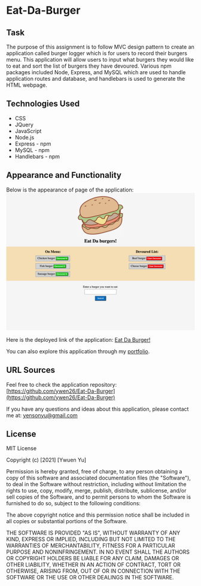 # Eat-Da-Burger

## Task

The purpose of this assignment is to follow MVC design pattern to create an application called burger logger which is for users to record their burgers menu. This application will allow users to input what burgers they would like to eat and sort the list of burgers they have devoured. Various npm packages included Node, Express, and MySQL which are used to handle application routes and database, and handlebars is used to generate the HTML webpage.

## Technologies Used

* CSS
* JQuery
* JavaScript
* Node.js
* Express - npm
* MySQL - npm
* Handlebars - npm

## Appearance and Functionality

Below is the appearance of page of the application:
![Demo](./public/assets/img/work-3.png)

Here is the deployed link of the application: [Eat Da Burger!](https://sleepy-sea-64053.herokuapp.com/)

You can also explore this application through my [portfolio](https://ywen26.github.io/Personal-Portfolio/).

## URL Sources

Feel free to check the application repository: [https://github.com/ywen26/Eat-Da-Burger](https://github.com/ywen26/Eat-Da-Burger)

If you have any questions and ideas about this application, please contact me at: <yensonyu@gmail.com>

## License

MIT License

Copyright (c) [2021] [Ywuen Yu]

Permission is hereby granted, free of charge, to any person obtaining a copy of this software and associated documentation files (the "Software"), to deal in the Software without restriction, including without limitation the rights to use, copy, modify, merge, publish, distribute, sublicense, and/or sell copies of the Software, and to permit persons to whom the Software is furnished to do so, subject to the following conditions:

The above copyright notice and this permission notice shall be included in all copies or substantial portions of the Software.

THE SOFTWARE IS PROVIDED "AS IS", WITHOUT WARRANTY OF ANY KIND, EXPRESS OR IMPLIED, INCLUDING BUT NOT LIMITED TO THE WARRANTIES OF MERCHANTABILITY, FITNESS FOR A PARTICULAR PURPOSE AND NONINFRINGEMENT. IN NO EVENT SHALL THE AUTHORS OR COPYRIGHT HOLDERS BE LIABLE FOR ANY CLAIM, DAMAGES OR OTHER LIABILITY, WHETHER IN AN ACTION OF CONTRACT, TORT OR OTHERWISE, ARISING FROM, OUT OF OR IN CONNECTION WITH THE SOFTWARE OR THE USE OR OTHER DEALINGS IN THE SOFTWARE.


